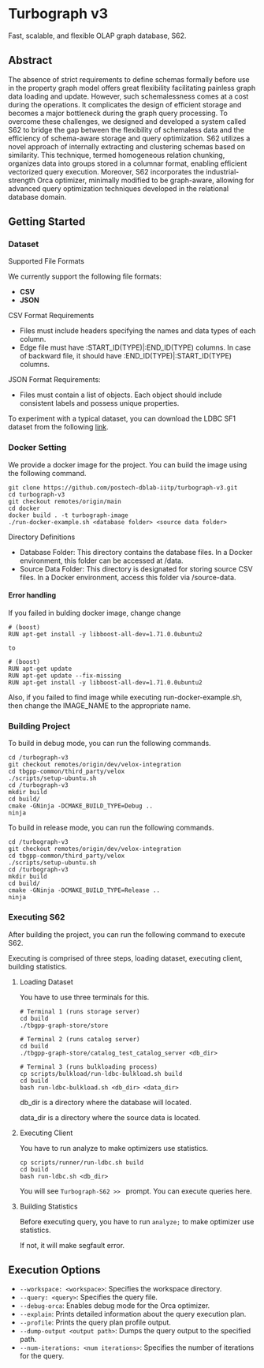 # Turbograph v3

Fast, scalable, and flexible OLAP graph database, S62.

## Abstract

The absence of strict requirements to define schemas formally before use in the property graph model offers great flexibility facilitating painless graph data loading and update.
However, such schemalessness comes at a cost during the operations. 
It complicates the design of efficient storage and becomes a major bottleneck during the graph query processing.
To overcome these challenges, we designed and developed a system called S62 to bridge the gap between the flexibility of schemaless data and the efficiency of schema-aware storage and query optimization.
S62 utilizes a novel approach of internally extracting and clustering schemas based on similarity.
This technique, termed homogeneous relation chunking, organizes data into groups stored in a columnar format, enabling efficient vectorized query execution.
Moreover, S62 incorporates the industrial-strength Orca optimizer, minimally modified to be graph-aware, allowing for advanced query optimization techniques developed in the relational database domain.

## Getting Started

### Dataset

Supported File Formats

We currently support the following file formats:
- **CSV**
- **JSON**

CSV Format Requirements
- Files must include headers specifying the names and data types of each column.
- Edge file must have :START_ID(TYPE)|:END_ID(TYPE) columns. In case of backward file, it should have :END_ID(TYPE)|:START_ID(TYPE) columns.

JSON Format Requirements:
- Files must contain a list of objects. Each object should include consistent labels and possess unique properties.

To experiment with a typical dataset, you can download the LDBC SF1 dataset from the following [link](https://drive.google.com/file/d/1PTb3f6-5tUUz8bWkgx0AVfhTkg3mSBQj/view?usp=drive_link).

### Docker Setting

We provide a docker image for the project. You can build the image using the following command.

```
git clone https://github.com/postech-dblab-iitp/turbograph-v3.git
cd turbograph-v3
git checkout remotes/origin/main
cd docker
docker build . -t turbograph-image
./run-docker-example.sh <database folder> <source data folder>
```

Directory Definitions

- Database Folder: This directory contains the database files. In a Docker environment, this folder can be accessed at /data.
- Source Data Folder: This directory is designated for storing source CSV files. In a Docker environment, access this folder via /source-data.

#### Error handling

If you failed in bulding docker image, change change

```
# (boost)
RUN apt-get install -y libboost-all-dev=1.71.0.0ubuntu2

to

# (boost)
RUN apt-get update
RUN apt-get update --fix-missing
RUN apt-get install -y libboost-all-dev=1.71.0.0ubuntu2
```

Also, if you failed to find image while executing run-docker-example.sh, then change the IMAGE_NAME to the appropriate name.

### Building Project

To build in debug mode, you can run the following commands.

```
cd /turbograph-v3
git checkout remotes/origin/dev/velox-integration
cd tbgpp-common/third_party/velox
./scripts/setup-ubuntu.sh
cd /turbograph-v3
mkdir build
cd build/
cmake -GNinja -DCMAKE_BUILD_TYPE=Debug ..
ninja
```

To build in release mode, you can run the following commands.

```
cd /turbograph-v3
git checkout remotes/origin/dev/velox-integration
cd tbgpp-common/third_party/velox
./scripts/setup-ubuntu.sh
cd /turbograph-v3
mkdir build
cd build/
cmake -GNinja -DCMAKE_BUILD_TYPE=Release ..
ninja
```

### Executing S62

After building the project, you can run the following command to execute S62.

Executing is comprised of three steps, loading dataset, executing client, building statistics.

1. Loading Dataset

    You have to use three terminals for this.

    ```
    # Terminal 1 (runs storage server)
    cd build
    ./tbgpp-graph-store/store

    # Terminal 2 (runs catalog server)
    cd build
    ./tbgpp-graph-store/catalog_test_catalog_server <db_dir>

    # Terminal 3 (runs bulkloading process)
    cp scripts/bulkload/run-ldbc-bulkload.sh build
    cd build
    bash run-ldbc-bulkload.sh <db_dir> <data_dir>
    ```

    db_dir is a directory where the database will located.

    data_dir is a directory where the source data is located.

2. Executing Client

    You have to run analyze to make optimizers use statistics.

    ```
    cp scripts/runner/run-ldbc.sh build
    cd build
    bash run-ldbc.sh <db_dir>
    ```

    You will see `Turbograph-S62 >> ` prompt. You can execute queries here.

3. Building Statistics

    Before executing query, you have to run `analyze;` to make optimizer use statistics.

    If not, it will make segfault error.

## Execution Options

- `--workspace: <workspace>`: Specifies the workspace directory.
- `--query: <query>`: Specifies the query file.
- `--debug-orca`: Enables debug mode for the Orca optimizer.
- `--explain`: Prints detailed information about the query execution plan.
- `--profile`: Prints the query plan profile output.
- `--dump-output <output path>`: Dumps the query output to the specified path.
- `--num-iterations: <num iterations>`: Specifies the number of iterations for the query.